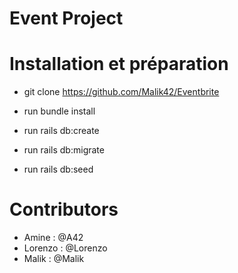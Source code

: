# Event Project


# Installation et préparation

* git clone https://github.com/Malik42/Eventbrite

* run  bundle install

* run rails db:create

* run rails db:migrate

* run rails db:seed

# Contributors
- Amine : @A42
- Lorenzo : @Lorenzo
- Malik : @Malik
